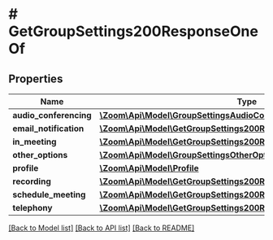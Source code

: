 # # GetGroupSettings200ResponseOneOf

## Properties

Name | Type | Description | Notes
------------ | ------------- | ------------- | -------------
**audio_conferencing** | [**\Zoom\Api\Model\GroupSettingsAudioConference**](GroupSettingsAudioConference.md) |  | [optional]
**email_notification** | [**\Zoom\Api\Model\GetGroupSettings200ResponseOneOfEmailNotification**](GetGroupSettings200ResponseOneOfEmailNotification.md) |  | [optional]
**in_meeting** | [**\Zoom\Api\Model\GetGroupSettings200ResponseOneOfInMeeting**](GetGroupSettings200ResponseOneOfInMeeting.md) |  | [optional]
**other_options** | [**\Zoom\Api\Model\GroupSettingsOtherOptions**](GroupSettingsOtherOptions.md) |  | [optional]
**profile** | [**\Zoom\Api\Model\Profile**](Profile.md) |  | [optional]
**recording** | [**\Zoom\Api\Model\GetGroupSettings200ResponseOneOfRecording**](GetGroupSettings200ResponseOneOfRecording.md) |  | [optional]
**schedule_meeting** | [**\Zoom\Api\Model\GetGroupSettings200ResponseOneOfScheduleMeeting**](GetGroupSettings200ResponseOneOfScheduleMeeting.md) |  | [optional]
**telephony** | [**\Zoom\Api\Model\GetGroupSettings200ResponseOneOfTelephony**](GetGroupSettings200ResponseOneOfTelephony.md) |  | [optional]

[[Back to Model list]](../../README.md#models) [[Back to API list]](../../README.md#endpoints) [[Back to README]](../../README.md)
